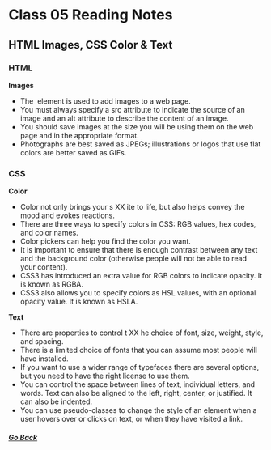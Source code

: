 # Class 05 Reading Notes

## HTML Images, CSS Color & Text

### HTML
**Images**
- The <img> element is used to add images to a web page.
- You must always specify a src attribute to indicate the source of an image and an alt attribute to describe the content of an image.
- You should save images at the size you will be using them on the web page and in the appropriate format.
- Photographs are best saved as JPEGs; illustrations or logos that use flat colors are better saved as GIFs.

### CSS
**Color**
- Color not only brings your s XX ite to life, but also helps convey the mood and evokes reactions.
- There are three ways to specify colors in CSS: RGB values, hex codes, and color names.
- Color pickers can help you find the color you want.
- It is important to ensure that there is enough contrast between any text and the background color (otherwise people will not be able to read your content).
- CSS3 has introduced an extra value for RGB colors to indicate opacity. It is known as RGBA.
- CSS3 also allows you to specify colors as HSL values, with an optional opacity value. It is known as HSLA.
  
**Text**
- There are properties to control t XX he choice of font, size, weight, style, and spacing.
- There is a limited choice of fonts that you can assume most people will have installed.
- If you want to use a wider range of typefaces there are several options, but you need to have the right license to use them.
- You can control the space between lines of text, individual letters, and words. Text can also be aligned to the left, right, center, or justified. It can also be indented.
- You can use pseudo-classes to change the style of an element when a user hovers over or clicks on text, or when they have visited a link.

##### [Go Back](code_201_reading_notes.md)